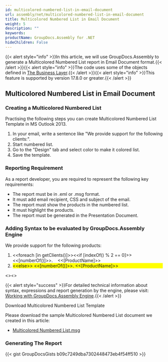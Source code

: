 ```yaml
---
id: multicolored-numbered-list-in-email-document
url: assembly/net/multicolored-numbered-list-in-email-document
title: Multicolored Numbered List in Email Document
weight: 5
description: ""
keywords: 
productName: GroupDocs.Assembly for .NET
hideChildren: False
---
```

{{< alert style="info" >}}In this article, we will use GroupDocs.Assembly to generate a Multicolored Numbered List report in Email Document format.{{< /alert >}}{{< alert style="info" >}}The code uses some of the objects defined in [The Business Layer](https://docs.groupdocs.com/assembly/net/the-business-layer/).{{< /alert >}}{{< alert style="info" >}}This feature is supported by version 17.8.0 or greater.{{< /alert >}}

## Multicolored Numbered List in Email Document

### Creating a Multicolored Numbered List

Practising the following steps you can create Multicolored Numbered List Template in MS Outlook 2013.

1.  In your email, write a sentence like "We provide support for the following clients:".
2.  Start numbered list.
3.  Go to the "Design" tab and select color to make it colored list.
4.  Save the template.

### Reporting Requirement

As a report developer, you are required to represent the following key requirements:

*   The report must be in .eml or .msg format.
*   It must add email recipient, CSS and subject of the email.
*   The report must show the products in the numbered list.
*   It must highlight the products.
*   The report must be generated in the Presentation Document.

### Adding Syntax to be evaluated by GroupDocs.Assembly Engine

We provide support for the following products:

<ol>
<li>&lt;&lt;foreach [in getClients()]>>&lt;&lt;if [indexOf() % 2 == 0]>>      &lt;&lt;[numberOf()]>>.    &lt;&lt;[ProductName]>></li>
<li style="background-color: #ffff00">&lt;&lt;else>>      &lt;&lt;[numberOf()]>>.   &lt;&lt;[ProductName]>></li>
</ol>

<</if>><</foreach>>

{{< alert style="success" >}}For detailed technical information about syntax, expressions and report generation by the engine, please visit: [Working with GroupDocs.Assembly Engine](https://docs.groupdocs.com/assembly/net/working-with-groupdocs-assembly-engine/).{{< /alert >}}

Download Multicolored Numbered List Template

Please download the sample Multicolored Numbered List document we created in this article:

*   [Multicolored Numbered List.msg](https://github.com/groupdocs-assembly/GroupDocs.Assembly-for-.NET/raw/master/Examples/Data/Source/Email%20Templates/Multicolored%20Numbered%20List.msg?raw=true)

### Generating The Report

{{< gist GroupDocsGists b09c7249dba7302448473eb4f54ff510 >}}


